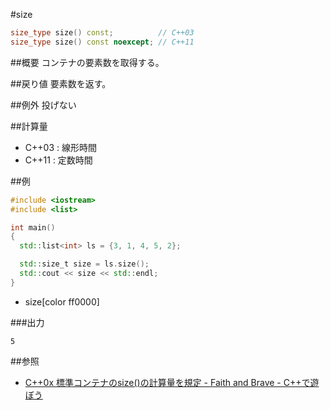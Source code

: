 #size
```cpp
size_type size() const;          // C++03
size_type size() const noexcept; // C++11
```

##概要
コンテナの要素数を取得する。


##戻り値
要素数を返す。


##例外
投げない


##計算量
- C++03 : 線形時間
- C++11 : 定数時間


##例
```cpp
#include <iostream>
#include <list>

int main()
{
  std::list<int> ls = {3, 1, 4, 5, 2};

  std::size_t size = ls.size();
  std::cout << size << std::endl;
}
```
* size[color ff0000]

###出力
```
5
```

##参照
- [C++0x 標準コンテナのsize()の計算量を規定 - Faith and Brave - C++で遊ぼう](http://d.hatena.ne.jp/faith_and_brave/20090902/1251879571)

